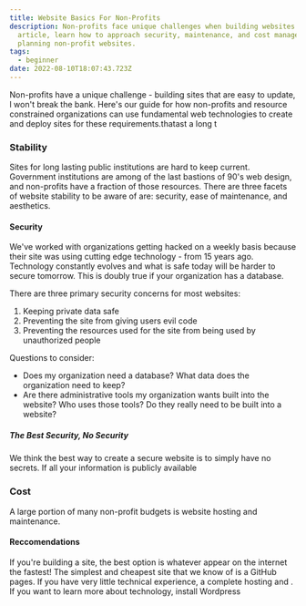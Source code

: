 ```yaml
---
title: Website Basics For Non-Profits
description: Non-profits face unique challenges when building websites. In this
  article, learn how to approach security, maintenance, and cost management when
  planning non-profit websites.
tags:
  - beginner
date: 2022-08-10T18:07:43.723Z
---
```

Non-profits have a unique challenge - building sites that are easy to update, l  won't break the bank. Here's our guide for how non-profits and resource constrained organizations can use fundamental web technologies to create and deploy sites for these requirements.thatast a long t

### Stability

Sites for long lasting public institutions are hard to keep current. Government institutions are among of the last bastions of 90's web design, and non-profits have a fraction of those resources. There are three facets of website stability to be aware of are: security, ease of maintenance, and aesthetics.

#### Security
We've worked with organizations getting hacked on a weekly basis because their site was using cutting edge technology - from 15 years ago. Technology constantly evolves and what is safe today will be harder to secure tomorrow. This is doubly true if your organization has a database. 

There are three primary security concerns for most websites:
1. Keeping private data safe
1. Preventing the site from giving users evil code
1. Preventing the resources used for the site from being used by unauthorized people

Questions to consider:
- Does my organization need a database? What data does the organization need to keep?
- Are there administrative tools my organization wants built into the website? Who uses those tools? Do they really need to be built into a website?

##### The Best Security, No Security

We think the best way to create a secure website is to simply have no secrets. If all your information is publicly available


####


### Cost

A large portion of many non-profit budgets is website hosting and maintenance.

#### Reccomendations
If you're building a site, the best option is whatever appear on the internet the fastest! The simplest and cheapest site that we know of is a GitHub pages. If you have very little technical experience, a complete hosting and . If you want to learn more about technology, install Wordpress
